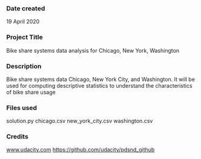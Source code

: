 ### Date created
19 April 2020

### Project Title
Bike share systems data analysis for Chicago, New York, Washington

### Description
Bike share systems data Chicago, New York City, and Washington. It will be used for computing descriptive statistics to understand the characteristics of bike share usage

### Files used
solution.py
chicago.csv
new_york_city.csv
washington.csv

### Credits
www.udacity.com
https://github.com/udacity/pdsnd_github
